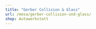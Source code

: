 ```yaml
---
title: "Gerber Collision & Glass"
url: /mesa/gerber-collision-und-glass/
shop: Autowerkstatt
---
```

